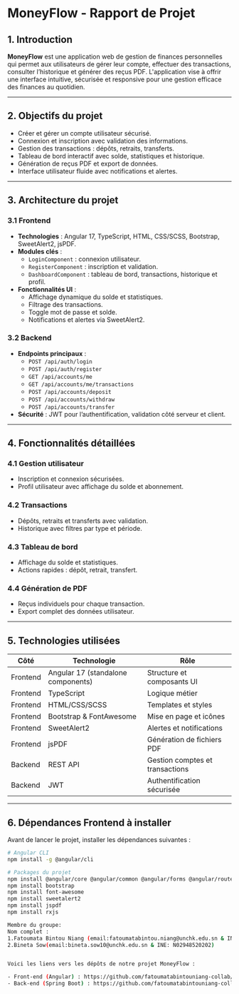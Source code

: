 # MoneyFlow - Rapport de Projet

## 1. Introduction

**MoneyFlow** est une application web de gestion de finances personnelles qui permet aux utilisateurs de gérer leur compte, effectuer des transactions, consulter l’historique et générer des reçus PDF. L'application vise à offrir une interface intuitive, sécurisée et responsive pour une gestion efficace des finances au quotidien.

---

## 2. Objectifs du projet

- Créer et gérer un compte utilisateur sécurisé.
- Connexion et inscription avec validation des informations.
- Gestion des transactions : dépôts, retraits, transferts.
- Tableau de bord interactif avec solde, statistiques et historique.
- Génération de reçus PDF et export de données.
- Interface utilisateur fluide avec notifications et alertes.

---

## 3. Architecture du projet

### 3.1 Frontend

- **Technologies** : Angular 17, TypeScript, HTML, CSS/SCSS, Bootstrap, SweetAlert2, jsPDF.  
- **Modules clés** :
  - `LoginComponent` : connexion utilisateur.
  - `RegisterComponent` : inscription et validation.
  - `DashboardComponent` : tableau de bord, transactions, historique et profil.
- **Fonctionnalités UI** :
  - Affichage dynamique du solde et statistiques.
  - Filtrage des transactions.
  - Toggle mot de passe et solde.
  - Notifications et alertes via SweetAlert2.

### 3.2 Backend

- **Endpoints principaux** :  
  - `POST /api/auth/login`  
  - `POST /api/auth/register`  
  - `GET /api/accounts/me`  
  - `GET /api/accounts/me/transactions`  
  - `POST /api/accounts/deposit`  
  - `POST /api/accounts/withdraw`  
  - `POST /api/accounts/transfer`  
- **Sécurité** : JWT pour l’authentification, validation côté serveur et client.

---

## 4. Fonctionnalités détaillées

### 4.1 Gestion utilisateur
- Inscription et connexion sécurisées.
- Profil utilisateur avec affichage du solde et abonnement.

### 4.2 Transactions
- Dépôts, retraits et transferts avec validation.
- Historique avec filtres par type et période.

### 4.3 Tableau de bord
- Affichage du solde et statistiques.
- Actions rapides : dépôt, retrait, transfert.

### 4.4 Génération de PDF
- Reçus individuels pour chaque transaction.
- Export complet des données utilisateur.

---

## 5. Technologies utilisées

| Côté | Technologie | Rôle |
|------|------------|------|
| Frontend | Angular 17 (standalone components) | Structure et composants UI |
| Frontend | TypeScript | Logique métier |
| Frontend | HTML/CSS/SCSS | Templates et styles |
| Frontend | Bootstrap & FontAwesome | Mise en page et icônes |
| Frontend | SweetAlert2 | Alertes et notifications |
| Frontend | jsPDF | Génération de fichiers PDF |
| Backend | REST API | Gestion comptes et transactions |
| Backend | JWT | Authentification sécurisée |

---

## 6. Dépendances Frontend à installer

Avant de lancer le projet, installer les dépendances suivantes :

```bash
# Angular CLI
npm install -g @angular/cli

# Packages du projet
npm install @angular/core @angular/common @angular/forms @angular/router
npm install bootstrap
npm install font-awesome
npm install sweetalert2
npm install jspdf
npm install rxjs

Membre du groupe:
Nom complet :
1.Fatoumata Bintou Niang (email:fatoumatabintou.niang@unchk.edu.sn & INE: N04005020202)
2.Bineta Sow(email:bineta.sow10@unchk.edu.sn & INE: N02948520202)


Voici les liens vers les dépôts de notre projet MoneyFlow :

- Front-end (Angular) : https://github.com/fatoumatabintouniang-collab/moneyflow-frontend
- Back-end (Spring Boot) : https://github.com/fatoumatabintouniang-collab/moneyflow-backend